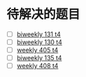 # 待解决的题目

- [ ] [biweekly 131 t4](https://leetcode.cn/problems/block-placement-queries/)
- [ ] [biweekly 130 t4](https://leetcode.cn/problems/find-products-of-elements-of-big-array/description/)
- [ ] [weekly 405 t4](https://leetcode.cn/problems/construct-string-with-minimum-cost/description/)
- [ ] [biweekly 135 t4](https://leetcode.cn/problems/maximum-score-from-grid-operations/description/)
- [ ] [weekly 408 t4](https://leetcode.cn/problems/check-if-the-rectangle-corner-is-reachable/description/)